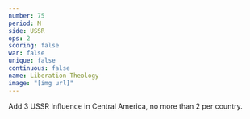 ```yaml
---
number: 75
period: M
side: USSR
ops: 2
scoring: false
war: false
unique: false
continuous: false
name: Liberation Theology
image: "[img url]"
---
```

Add 3 USSR Influence in Central America, no more than 2 per country.
